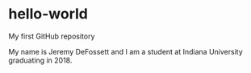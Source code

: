 # hello-world
My first GitHub repository

My name is Jeremy DeFossett and I am a student at Indiana University graduating in 2018.
